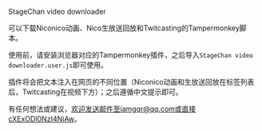  StageChan video downloader

可以下载Niconico动画、Nico生放送回放和Twitcasting的Tampermonkey脚本。

使用前，请安装浏览器对应的Tampermonkey插件，之后导入`StageChan video downloader.user.js`即可使用。

插件将会把文本注入在网页的不同位置（Niconico动画和生放送回放在标签列表后，Twitcasting在视频下方）；之后遵循中文提示即可。

有任何想法或建议，欢迎发送邮件至iamgqr@qq.com或直接cXExODI0NzI4NjAw。

